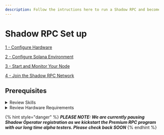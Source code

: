```yaml
---
description: Follow the intructions here to run a Shadow RPC and become a Shadow Operator.
---
```


# Shadow RPC Set up

[1 - Configure Hardware](1-prep-your-drives.md)

[2 - Configure Solana Environment](2-prep-your-solana-env.md)

[3 - Start and Monitor Your Node](3-start-and-monitor-your-node.md)

[4 - Join the Shadow RPC Network](4-join-the-shadow-rpc-network.md)

## Prerequisites

<details><summary>Review Skills</summary>

* Define what SSH is
* What is the difference between baremetal and a virtual machine
* What is latency in terms of a network? What is latency in terms of a disk?
* What is the difference between an HDD, SSD, and nVME?
* What Ubuntu utility is used to create disk partitions?
* What Ubuntu utility is used to create filesystems on top of disk partitions?
* What would you pipe an Ubuntu log file to if you wanted to search the log file for a specific keyword?
* Nano or Vim?
* What is swap (related to memory)?

Running a Solana RPC is best suited for a systems administrator with at least 1 year of experience working with cloud and Linux technologies. Sure, some unicorns could get by with less experience, and yes, we are here to help!
</details>

<details><summary>Review Hardware Requirements</summary>

### I have a really powerful Desktop PC - can I run it on that?

No.

Solana RPCs are nothing to mess with. They do almost all of the things that a Solana validator nodes do PLUS they handle almost all of the lookup requests. Ever opened your Phantom wallet and waited for the balances to load? That's because it was blowing up an RPC requesting all of the balances and SPL tokens and NFTs in your wallet.&#x20;

Now imagine that happening for all the wallets everywhere in the world. That's an RPC, and that's why your desktop PC will commit seppuku if you try to run a Solana RPC on it.

### So what's it take?

* More important than anything is redundancy. You run servers in data centers because you get:
  * Dual power circuits from 2 separate power companies
  * Dual battery backups
  * Dual ISPs
  * Dual cooling and air conditioning flows

You don't have those things at home, so just know going into this that if someone is paying you for a - and this is a keyword here - _**\*Premium\***_ service such as _**\*Premium\***_ RPC, you have an obligation to provide just that.

So what data center should you use and where to begin this journey? 👇

**Apply for access to data centers through the Solana Server Program (requires KYC!)** [**https://solana.org/server-program**](https://solana.org/server-program)****

**You can alternatively explore other bare metal providers without going through Solana Server program, like** [**Latitude**](https://latitude.sh)**.**

Once you've gone through that, you will be given a catalog of servers and data centers to pick from. I'm here to tell you right now, most of those offerings work great for validators - they do NOT work great for RPCs. Never forget, RPCs require a hoss of a server.

We recommend:

* AMD EPYC 7502P 32 Core CPU _**or better**_ (AMD EPYC is preferred over Intel, and the 7443 will work)
* 512 GB RAM minimum, _**1 TB RAM preferred**_
* Disk layout:
  * 1x OS Drive that will also hold Solana logs. 128GB min, _**256GB+ preferred**_
  * 2x 1TB nVME drive minimum, _**2x 3.9TB nVME preferred**_
* And another thing to watch out for is bandwith usage. Depending on the region, some of our nodes can transmit up to 10 TB outbound per day, which can rack up a big bill if your hosting provider charge by the TB.

_**The preferred node that most operators have been using is currently the Equinix EQ-6 or Latitude s3.large.**_

_**NOTE: IN ADDITION to the hardware requirements above, it is also required that all operators stake 10,000 SHDW per node that they want to operate!!**_
</details>

{% hint style="danger" %}
_**PLEASE NOTE: We are currently pausing Shadow Operator registration as we kickstart the Premium RPC program with our long time alpha testers. Please check back SOON**_&#x20;
{% endhint %}